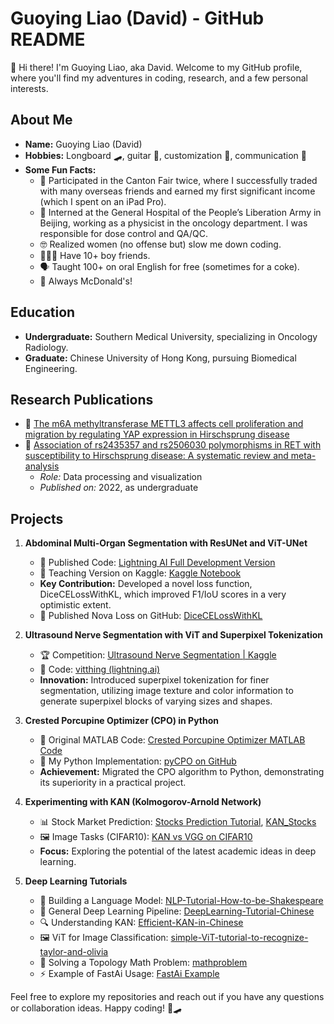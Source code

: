 # Guoying Liao (David) - GitHub README

👋 Hi there! I'm Guoying Liao, aka David. Welcome to my GitHub profile, where you'll find my adventures in coding, research, and a few personal interests.

## About Me

- **Name:** Guoying Liao (David)
- **Hobbies:** Longboard 🛹, guitar 🎸, customization 🔧, communication 💬
- **Some Fun Facts:**
  - 🌟 Participated in the Canton Fair twice, where I successfully traded with many overseas friends and earned my first significant income (which I spent on an iPad Pro).
  - 🏥 Interned at the General Hospital of the People’s Liberation Army in Beijing, working as a physicist in the oncology department. I was responsible for dose control and QA/QC.
  - 🤓 Realized women (no offense but) slow me down coding.
  - 🧑‍🤝‍🧑 Have 10+ boy friends.
  - 🗣️ Taught 100+ on oral English for free (sometimes for a coke).
  - 🍔 Always McDonald's!

## Education

- **Undergraduate:** Southern Medical University, specializing in Oncology Radiology.
- **Graduate:** Chinese University of Hong Kong, pursuing Biomedical Engineering.

## Research Publications

- 📄 [The m6A methyltransferase METTL3 affects cell proliferation and migration by regulating YAP expression in Hirschsprung disease](https://link.springer.com/article/10.1007/s00383-023-05421-1)
- 📄 [Association of rs2435357 and rs2506030 polymorphisms in RET with susceptibility to Hirschsprung disease: A systematic review and meta-analysis](https://www.frontiersin.org/journals/pediatrics/articles/10.3389/fped.2022.1030933/full)
  - *Role:* Data processing and visualization
  - *Published on:* 2022, as undergraduate

## Projects

1. **Abdominal Multi-Organ Segmentation with ResUNet and ViT-UNet**
   - 📂 Published Code: [Lightning AI Full Development Version](https://lightning.ai/lgy112112/studios/graduation-unet)
   - 📂 Teaching Version on Kaggle: [Kaggle Notebook](https://www.kaggle.com/code/liaoguoying/smu-dataset-dl-update-with-new-dataset)
   - **Key Contribution:** Developed a novel loss function, DiceCELossWithKL, which improved F1/IoU scores in a very optimistic extent.
   - 🚀 Published Nova Loss on GitHub: [DiceCELossWithKL](https://github.com/lgy112112/DiceCELossWithKL)

2. **Ultrasound Nerve Segmentation with ViT and Superpixel Tokenization**
   - 🏆 Competition: [Ultrasound Nerve Segmentation | Kaggle](https://www.kaggle.com/competitions/ultrasound-nerve-segmentation/overview)
   - 📂 Code: [vitthing (lightning.ai)](https://lightning.ai/lgy112112/studios/vitthing)
   - **Innovation:** Introduced superpixel tokenization for finer segmentation, utilizing image texture and color information to generate superpixel blocks of varying sizes and shapes.

3. **Crested Porcupine Optimizer (CPO) in Python**
   - 📄 Original MATLAB Code: [Crested Porcupine Optimizer MATLAB Code](https://drive.matlab.com/sharing/24c48ec7-bfd5-4c22-9805-42b7c394c691/)
   - 🐍 My Python Implementation: [pyCPO on GitHub](https://github.com/lgy112112/pyCPO)
   - **Achievement:** Migrated the CPO algorithm to Python, demonstrating its superiority in a practical project.

4. **Experimenting with KAN (Kolmogorov-Arnold Network)**
   - 📊 Stock Market Prediction: [Stocks Prediction Tutorial](https://github.com/lgy112112/Stocks_Prediction_Tutorial), [KAN_Stocks](https://github.com/lgy112112/KAN_Stocks)
   - 🖼️ Image Tasks (CIFAR10): [KAN vs VGG on CIFAR10](https://github.com/lgy112112/KANvsVGGonCIFAR10)
   - **Focus:** Exploring the potential of the latest academic ideas in deep learning.

5. **Deep Learning Tutorials**
   - 📝 Building a Language Model: [NLP-Tutorial-How-to-be-Shakespeare](https://github.com/lgy112112/NLP-Tutorial-How-to-be-Shakesapeare)
   - 🧠 General Deep Learning Pipeline: [DeepLearning-Tutorial-Chinese](https://github.com/lgy112112/DeepLearning-Tutorial-Chinese)
   - 🔍 Understanding KAN: [Efficient-KAN-in-Chinese](https://github.com/lgy112112/Efficient-KAN-in-Chinese)
   - 🖼️ ViT for Image Classification: [simple-ViT-tutorial-to-recognize-taylor-and-olivia](https://github.com/lgy112112/simple-ViT-tutorial-to-recognize-taylor-and-olivia)
   - 📐 Solving a Topology Math Problem: [mathproblem](https://github.com/lgy112112/mathproblem)
   - ⚡ Example of FastAi Usage: [FastAi Example](https://github.com/lgy112112/FastAi-Example)

Feel free to explore my repositories and reach out if you have any questions or collaboration ideas. Happy coding! 🎸🛹

